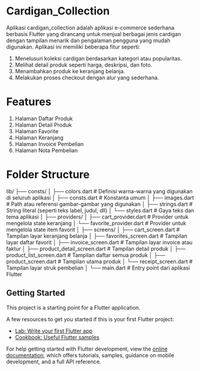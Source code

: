 # Cardigan_Collection

Aplikasi cardigan_collection adalah aplikasi e-commerce sederhana berbasis Flutter yang dirancang untuk menjual berbagai jenis cardigan dengan tampilan menarik dan pengalaman pengguna yang mudah digunakan. Aplikasi ini memiliki beberapa fitur seperti:
1. Menelusuri koleksi cardigan berdasarkan kategori atau popularitas.
2. Melihat detail produk seperti harga, deskripsi, dan foto.
3. Menambahkan produk ke keranjang belanja.
4. Melakukan proses checkout dengan alur yang sederhana.

# Features
1. Halaman Daftar Produk
2. Halaman Detail Produk
3. Halaman Favorite
4. Halaman Keranjang
5. Halaman Invoice Pembelian
6. Halaman Nota Pembelian

# Folder Structure
lib/
├── consts/
│   ├── colors.dart           # Definisi warna-warna yang digunakan di seluruh aplikasi
│   ├── consts.dart           # Konstanta umum
│   ├── images.dart           # Path atau referensi gambar-gambar yang digunakan
│   ├── strings.dart          # String literal (seperti teks label, judul, dll)
│   └── styles.dart           # Gaya teks dan tema aplikasi
│
├── providers/
│   ├── cart_provider.dart            # Provider untuk mengelola state keranjang
│   └── favorite_provider.dart        # Provider untuk mengelola state item favorit
│
├── screens/
│   ├── cart_screen.dart              # Tampilan layar keranjang belanja
│   ├── favorites_screen.dart        # Tampilan layar daftar favorit
│   ├── invoice_screen.dart          # Tampilan layar invoice atau faktur
│   ├── product_detail_screen.dart   # Tampilan detail produk
│   ├── product_list_screen.dart     # Tampilan daftar semua produk
│   ├── product_screen.dart          # Tampilan utama produk
│   └── receipt_screen.dart          # Tampilan layar struk pembelian
│
└── main.dart                         # Entry point dari aplikasi Flutter

## Getting Started

This project is a starting point for a Flutter application.

A few resources to get you started if this is your first Flutter project:

- [Lab: Write your first Flutter app](https://docs.flutter.dev/get-started/codelab)
- [Cookbook: Useful Flutter samples](https://docs.flutter.dev/cookbook)

For help getting started with Flutter development, view the
[online documentation](https://docs.flutter.dev/), which offers tutorials,
samples, guidance on mobile development, and a full API reference.
